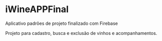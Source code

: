 # iWineAPPFinal
Aplicativo padrões de projeto finalizado com Firebase

Projeto para cadastro, busca e exclusão de vinhos e acompanhamentos.
